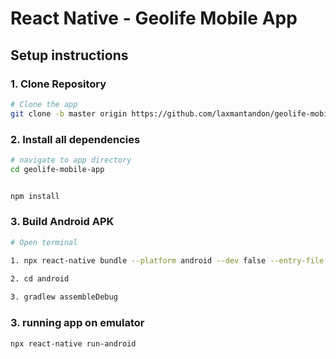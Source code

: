# React Native - Geolife Mobile App


## Setup instructions

### 1. Clone Repository

```sh
# Clone the app
git clone -b master origin https://github.com/laxmantandon/geolife-mobile-app
```

### 2. Install all dependencies

```sh
# navigate to app directory
cd geolife-mobile-app


npm install
```
### 3. Build Android APK
```sh
# Open terminal

1. npx react-native bundle --platform android --dev false --entry-file index.js --bundle-output android/app/src/main/assets/index.android.bundle --assets-dest android/app/src/main/res

2. cd android
 
3. gradlew assembleDebug 


```
### 3. running app on emulator 
```
npx react-native run-android
